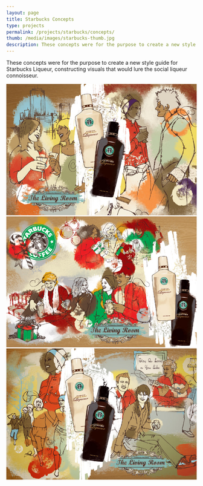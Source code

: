 ```yaml
---
layout: page
title: Starbucks Concepts
type: projects
permalink: /projects/starbucks/concepts/
thumb: /media/images/starbucks-thumb.jpg
description: These concepts were for the purpose to create a new style guide for Starbucks Liqueur, constructing visuals that would lure the social liqueur connoisseur.
---
```


These concepts were for the purpose to create a new style guide for Starbucks Liqueur, constructing visuals that would lure the social liqueur connoisseur.

![](/media/images/starbucks1.jpg)
![](/media/images/starbucks2.jpg)
![](/media/images/starbucks3.jpg)